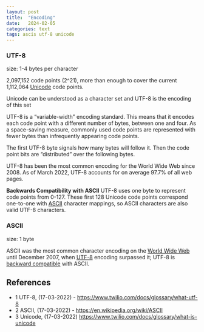 ```yaml
---
layout: post
title:  "Encoding"
date:   2024-02-05
categories: text
tags: ascis utf-8 unicode
---
```



### UTF-8

size: 1-4 bytes per character

2,097,152 code points (2^21), more than enough to cover the current 1,112,064 [Unicode](https://www.twilio.com/docs/glossary/what-is-unicode) code points.

Unicode can be understood as a character set and UTF-8 is the encoding of this set

UTF-8 is a “variable-width” encoding standard. This means that it encodes each code point with a different number of bytes, between one and four. As a space-saving measure, commonly used code points are represented with fewer bytes than infrequently appearing code points.

The first UTF-8 byte signals how many bytes will follow it. Then the code point bits are “distributed” over the following bytes.

UTF-8 has been the most common encoding for the World Wide Web since 2008. As of March 2022, UTF-8 accounts for on average 97.7% of all web pages.

**Backwards Compatibility with ASCII**
UTF-8 uses one byte to represent code points from 0-127. These first 128 Unicode code points correspond one-to-one with [ASCII](https://en.wikipedia.org/wiki/ASCII) character mappings, so ASCII characters are also valid UTF-8 characters.

### ASCII

size: 1 byte

ASCII was the most common character encoding on the [World Wide Web](https://en.wikipedia.org/wiki/World_Wide_Web "World Wide Web") until December 2007, when [UTF-8](https://en.wikipedia.org/wiki/UTF-8 "UTF-8") encoding surpassed it; UTF-8 is [backward compatible](https://en.wikipedia.org/wiki/Backward_compatible "Backward compatible") with ASCII.

## References

- 1 UTF-8, (17-03-2022) - <https://www.twilio.com/docs/glossary/what-utf-8>
- 2 ASCII, (17-03-2022) - <https://en.wikipedia.org/wiki/ASCII>
- 3 Unicode, (17-03-2022) <https://www.twilio.com/docs/glossary/what-is-unicode>
